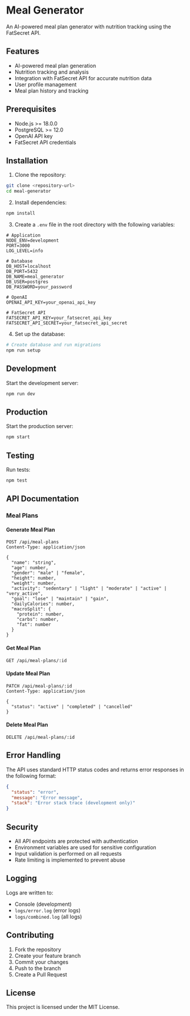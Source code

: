 # Meal Generator

An AI-powered meal plan generator with nutrition tracking using the FatSecret API.

## Features

- AI-powered meal plan generation
- Nutrition tracking and analysis
- Integration with FatSecret API for accurate nutrition data
- User profile management
- Meal plan history and tracking

## Prerequisites

- Node.js >= 18.0.0
- PostgreSQL >= 12.0
- OpenAI API key
- FatSecret API credentials

## Installation

1. Clone the repository:
```bash
git clone <repository-url>
cd meal-generator
```

2. Install dependencies:
```bash
npm install
```

3. Create a `.env` file in the root directory with the following variables:
```env
# Application
NODE_ENV=development
PORT=3000
LOG_LEVEL=info

# Database
DB_HOST=localhost
DB_PORT=5432
DB_NAME=meal_generator
DB_USER=postgres
DB_PASSWORD=your_password

# OpenAI
OPENAI_API_KEY=your_openai_api_key

# FatSecret API
FATSECRET_API_KEY=your_fatsecret_api_key
FATSECRET_API_SECRET=your_fatsecret_api_secret
```

4. Set up the database:
```bash
# Create database and run migrations
npm run setup
```

## Development

Start the development server:
```bash
npm run dev
```

## Production

Start the production server:
```bash
npm start
```

## Testing

Run tests:
```bash
npm test
```

## API Documentation

### Meal Plans

#### Generate Meal Plan
```http
POST /api/meal-plans
Content-Type: application/json

{
  "name": "string",
  "age": number,
  "gender": "male" | "female",
  "height": number,
  "weight": number,
  "activity": "sedentary" | "light" | "moderate" | "active" | "very_active",
  "goal": "lose" | "maintain" | "gain",
  "dailyCalories": number,
  "macroSplit": {
    "protein": number,
    "carbs": number,
    "fat": number
  }
}
```

#### Get Meal Plan
```http
GET /api/meal-plans/:id
```

#### Update Meal Plan
```http
PATCH /api/meal-plans/:id
Content-Type: application/json

{
  "status": "active" | "completed" | "cancelled"
}
```

#### Delete Meal Plan
```http
DELETE /api/meal-plans/:id
```

## Error Handling

The API uses standard HTTP status codes and returns error responses in the following format:
```json
{
  "status": "error",
  "message": "Error message",
  "stack": "Error stack trace (development only)"
}
```

## Security

- All API endpoints are protected with authentication
- Environment variables are used for sensitive configuration
- Input validation is performed on all requests
- Rate limiting is implemented to prevent abuse

## Logging

Logs are written to:
- Console (development)
- `logs/error.log` (error logs)
- `logs/combined.log` (all logs)

## Contributing

1. Fork the repository
2. Create your feature branch
3. Commit your changes
4. Push to the branch
5. Create a Pull Request

## License

This project is licensed under the MIT License.